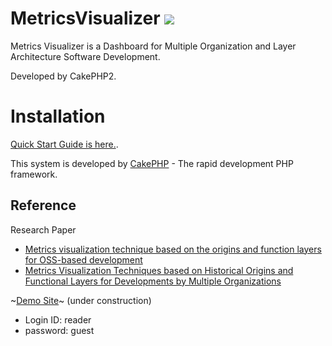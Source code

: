 # MetricsVisualizer <a href="https://github.com/RYOSKATE/MetricsVisualizer/blob/master/LICENSE"><img src="http://img.shields.io/:license-mit-blue.svg"></a>

Metrics Visualizer is a Dashboard for Multiple Organization and Layer Architecture Software Development.

Developed by CakePHP2.

# Installation

[Quick Start Guide is here.](https://github.com/RYOSKATE/MetricsVisualizer/wiki).

This system is developed by [CakePHP](http://www.cakephp.org) - The rapid development PHP framework.

## Reference

Research Paper
* [Metrics visualization technique based on the origins and function layers for OSS-based development](http://www.washi.cs.waseda.ac.jp/?p=3160)
* [Metrics Visualization Techniques based on Historical Origins and Functional Layers for Developments by Multiple Organizations](http://www.worldscientific.com/doi/pdf/10.1142/S0218194018500067)

~[Demo Site](http://www.washi.cs.waseda.ac.jp/metrics-visualize-tool/graphs)~ (under construction)
* Login ID: reader
* password: guest
